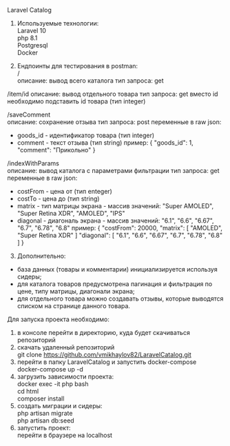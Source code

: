Laravel Catalog 

1. Используемые технологии:\
Laravel 10\
php 8.1\
Postgresql\
Docker
  
2. Ендпоинты для тестирования в postman:  
/ 				
описание: вывод всего каталога
тип запроса: get

/item/id
описание: вывод отдельного товара
тип запроса: get
вместо id необходимо подставить id товара (тип integer)
	
/saveComment		
описание: сохранение отзыва
тип запроса: post
переменные в raw json: 	
- goods_id - идентификатор товара (тип integer)
- comment - текст отзыва (тип string)
пример:
{
    "goods_id": 1,
    "comment": "Прикольно"
}
	
/indexWithParams	
описание: вывод каталога с параметрами фильтрации
тип запроса: get
переменные в raw json: 	
- costFrom - цена от (тип enteger)
- costTo - цена до (тип string)
- matrix - тип матрицы экрана - массив значений: "Super AMOLED", "Super Retina XDR", "AMOLED", "IPS"
- diagonal - диагональ экрана - массив значений: "6.1", "6.6", "6.67", "6.7", "6.78", "6.8"
пример:
{
    "costFrom": 20000,
    "matrix": [
	"AMOLED",
	"Super Retina XDR"
    ]
    "diagonal": [
	"6.1",
	"6.6",
	"6.67",
	"6.7",
	"6.78",
	"6.8"
    ]
}

3. Дополнительно:
- база данных (товары и комментарии) инициализируется используя сидеры;
- для каталога товаров предусмотрена пагинация и фильтрация по цене, типу матрицы, диагонали экрана;
- для отдельного товара можно создавать отзывы, которые выводятся списком на странице данного товара.

Для запуска проекта необходимо:  
1. в консоле перейти в директорию, куда будет скачиваться репозиторий  
2. скачать удаленный репозиторий   
	git clone https://github.com/vmikhaylov82/LaravelCatalog.git  
3. перейти в папку LaravelCatalog и запустить docker-compose  
	docker-compose up -d  
4. загрузить зависимости проекта:  
	docker exec -it php bash  
	cd html  
	composer install  
5. создать миграции и сидеры:  
	php artisan migrate  
	php artisan db:seed  
6. запустить проект:    
	перейти в браузере на localhost  

